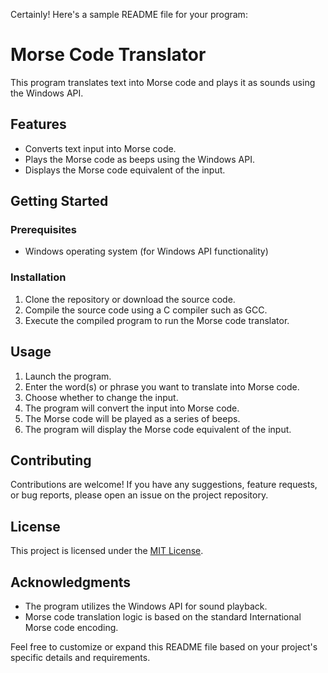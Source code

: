 Certainly! Here's a sample README file for your program:

# Morse Code Translator

This program translates text into Morse code and plays it as sounds using the Windows API.

## Features

- Converts text input into Morse code.
- Plays the Morse code as beeps using the Windows API.
- Displays the Morse code equivalent of the input.

## Getting Started

### Prerequisites

- Windows operating system (for Windows API functionality)

### Installation

1. Clone the repository or download the source code.
2. Compile the source code using a C compiler such as GCC.
3. Execute the compiled program to run the Morse code translator.

## Usage

1. Launch the program.
2. Enter the word(s) or phrase you want to translate into Morse code.
3. Choose whether to change the input.
4. The program will convert the input into Morse code.
5. The Morse code will be played as a series of beeps.
6. The program will display the Morse code equivalent of the input.

## Contributing

Contributions are welcome! If you have any suggestions, feature requests, or bug reports, please open an issue on the project repository.

## License

This project is licensed under the [MIT License](https://opensource.org/licenses/MIT).

## Acknowledgments

- The program utilizes the Windows API for sound playback.
- Morse code translation logic is based on the standard International Morse code encoding.

Feel free to customize or expand this README file based on your project's specific details and requirements.
